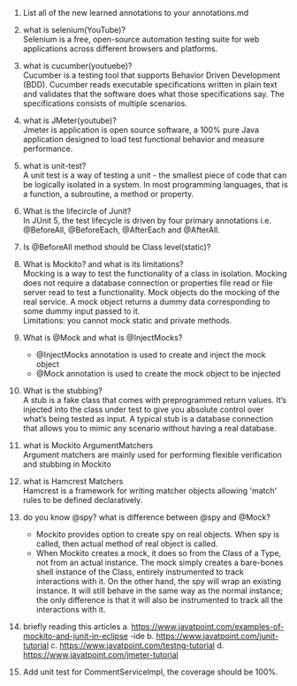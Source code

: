 1. List all of the new learned annotations to your annotations.md
2. what is selenium(YouTube)?\
   Selenium is a free, open-source automation testing suite for web applications across different browsers and platforms.
3. what is cucumber(youtuebe)?\
   Cucumber is a testing tool that supports Behavior Driven Development (BDD). Cucumber reads executable specifications written in plain text and validates that the software does what those specifications say. The specifications consists of multiple scenarios.
4. what is JMeter(youtube)?\
    Jmeter is application is open source software, a 100% pure Java application designed to load test functional behavior and measure performance.
5. what is unit-test?\
   A unit test is a way of testing a unit - the smallest piece of code that can be logically isolated in a system. In most programming languages, that is a function, a subroutine, a method or property.
6. What is the lifecircle of Junit?\
   In JUnit 5, the test lifecycle is driven by four primary annotations i.e. @BeforeAll, @BeforeEach, @AfterEach and @AfterAll.
7. Is @BeforeAll method should be Class level(static)?
8. What is Mockito? and what is its limitations?\
   Mocking is a way to test the functionality of a class in isolation. Mocking does not require a database connection or properties file read or file server read to test a functionality. Mock objects do the mocking of the real service. A mock object returns a dummy data corresponding to some dummy input passed to it.\
    Limitations:  you cannot mock static and private methods.
9. What is @Mock and what is @InjectMocks?
    * @InjectMocks annotation is used to create and inject the mock object
    * @Mock annotation is used to create the mock object to be injected
10. What is the stubbing?\
    A stub is a fake class that comes with preprogrammed return values. It’s injected into the class under test to give you absolute control over what’s being tested as input. A typical stub is a database connection that allows you to mimic any scenario without having a real database.
11. what is Mockito ArgumentMatchers\
    Argument matchers are mainly used for performing flexible verification and stubbing in Mockito
12. what is Hamcrest Matchers\
    Hamcrest is a framework for writing matcher objects allowing 'match' rules to be defined declaratively.
13. do you know @spy? what is difference between @spy and @Mock?
    * Mockito provides option to create spy on real objects. When spy is called, then actual method of real object is called.
    * When Mockito creates a mock, it does so from the Class of a Type, not from an actual instance. The mock simply creates a bare-bones shell instance of the Class, entirely instrumented to track interactions with it.
On the other hand, the spy will wrap an existing instance. It will still behave in the same way as the normal instance; the only difference is that it will also be instrumented to track all the interactions with it.

14. briefly reading this articles
    a. https://www.javatpoint.com/examples-of-mockito-and-junit-in-eclipse -ide
    b. https://www.javatpoint.com/junit-tutorial
    c. https://www.javatpoint.com/testng-tutorial
    d. https://www.javatpoint.com/jmeter-tutorial
15. Add unit test for CommentServiceImpl, the coverage should be 100%.
    